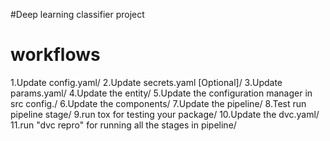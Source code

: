 #Deep learning classifier project
 # workflows


1.Update config.yaml/
2.Update secrets.yaml [Optional]/
3.Update params.yaml/
4.Update the entity/
5.Update the configuration manager in src config./
6.Update the components/
7.Update the pipeline/
8.Test run pipeline stage/
9.run tox for testing your package/
10.Update the dvc.yaml/
11.run "dvc repro" for running all the stages in pipeline/

